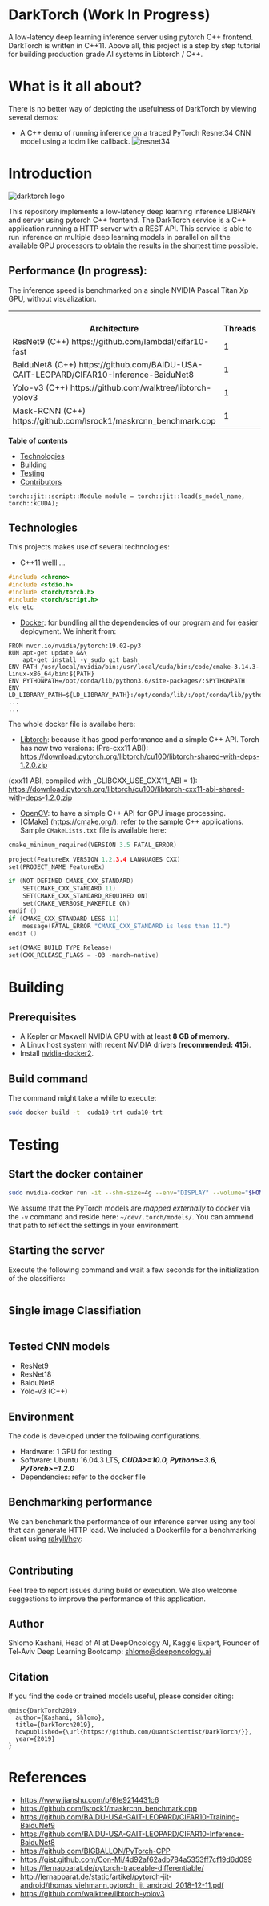 # DarkTorch (Work In Progress)
A low-latency deep learning inference server using pytorch C++ frontend. DarkTorch is written in C++11. Above all, this project is a step by step tutorial for building production grade AI systems in Libtorch / C++. 

# What is it all about? 
There is no better way of depicting the usefulness of DarkTorch by viewing several demos: 
- A C++ demo of running inference on a traced PyTorch Resnet34 CNN model using a tqdm like callback. 
![resnet34](resnet34.gif)


# Introduction
![darktorch logo](darktorch-logo.jpg)

This repository implements a low-latency deep learning inference LIBRARY and server using pytorch C++ frontend. 
The DarkTorch service is a C++ application running a HTTP server with a REST API. This service is able to run inference on multiple deep learning models in parallel on all the available GPU processors to obtain the results in the shortest time possible. 

## Performance (In progress):

The inference speed is benchmarked on a single NVIDIA Pascal Titan Xp GPU, without visualization.


<table><tbody>
    <th valign="bottom">Architecture</th>
    <th valign="bottom">Threads</th>
    <th valign="bottom">Batch Size</th>    
    <th valign="bottom">Inference Speed(FPS)</th>
    <tr>
        <td rowspan="1">ResNet9 (C++)
         https://github.com/lambdal/cifar10-fast</td><td>1</td><td>1</td><td></td>        
    </tr>  
 
 <tr>
        <td rowspan="1">BaiduNet8 (C++) 
         https://github.com/BAIDU-USA-GAIT-LEOPARD/CIFAR10-Inference-BaiduNet8</td><td>1</td><td>1</td><td></td>        
    </tr>  
    
  <tr>
        <td rowspan="1">Yolo-v3 (C++)
         https://github.com/walktree/libtorch-yolov3</td><td>1</td><td>1</td><td></td>        
 </tr>  
 
 <tr>
        <td rowspan="1">Mask-RCNN (C++)
         https://github.com/lsrock1/maskrcnn_benchmark.cpp</td><td>1</td><td>1</td><td></td>        
 </tr>  
    
    
    
</tbody></table>


**Table of contents**

  * [Technologies](#Technologies)  
  * [Building](#Building)  
  * [Testing](#Testing)     
  * [Contributors](#contributors)


`torch::jit::script::Module module = torch::jit::load(s_model_name, torch::kCUDA);`


## Technologies
This projects makes use of several technologies:
- C++11 welll ... 
```cpp
#include <chrono>
#include <stdio.h>
#include <torch/torch.h>
#include <torch/script.h>
etc etc
```
- [Docker](https://www.docker.com/): for bundling all the dependencies of our program and for easier deployment. 
We inherit from:
```
FROM nvcr.io/nvidia/pytorch:19.02-py3
RUN apt-get update &&\
    apt-get install -y sudo git bash
ENV PATH /usr/local/nvidia/bin:/usr/local/cuda/bin:/code/cmake-3.14.3-Linux-x86_64/bin:${PATH}
ENV PYTHONPATH=/opt/conda/lib/python3.6/site-packages/:$PYTHONPATH
ENV LD_LIBRARY_PATH=${LD_LIBRARY_PATH}:/opt/conda/lib/:/opt/conda/lib/python3.6
...
...
```
The whole docker file is availabe here:
- [Libtorch](https://pytorch.org/): because it has good performance and a simple C++ API. Torch has now two versions:
(Pre-cxx11 ABI): 
https://download.pytorch.org/libtorch/cu100/libtorch-shared-with-deps-1.2.0.zip

(cxx11 ABI, compiled with _GLIBCXX_USE_CXX11_ABI = 1): 
https://download.pytorch.org/libtorch/cu100/libtorch-cxx11-abi-shared-with-deps-1.2.0.zip

- [OpenCV](http://opencv.org/): to have a simple C++ API for GPU image processing.
- [CMake] (https://cmake.org/): refer to the sample C++ applications. Sample `CMakeLists.txt` file is available here:
```cpp
cmake_minimum_required(VERSION 3.5 FATAL_ERROR)

project(FeatureEx VERSION 1.2.3.4 LANGUAGES CXX)
set(PROJECT_NAME FeatureEx)

if (NOT DEFINED CMAKE_CXX_STANDARD)
    SET(CMAKE_CXX_STANDARD 11)
    SET(CMAKE_CXX_STANDARD_REQUIRED ON)
    set(CMAKE_VERBOSE_MAKEFILE ON)
endif ()
if (CMAKE_CXX_STANDARD LESS 11)
    message(FATAL_ERROR "CMAKE_CXX_STANDARD is less than 11.")
endif ()

set(CMAKE_BUILD_TYPE Release)
set(CXX_RELEASE_FLAGS = -O3 -march=native)

```

# Building

## Prerequisites
- A Kepler or Maxwell NVIDIA GPU with at least **8 GB of memory**.
- A Linux host system with recent NVIDIA drivers (**recommended: 415**).
- Install [nvidia-docker2](https://github.com/NVIDIA/nvidia-docker/wiki/Installation-(version-2.0)).

## Build command
The command might take a while to execute:
```bash
sudo docker build -t  cuda10-trt cuda10-trt
```

# Testing

## Start the docker container
```bash
sudo nvidia-docker run -it --shm-size=4g --env="DISPLAY" --volume="$HOME/.Xauthority:/root/.Xauthority:rw" -v /tmp/.X11-unix:/tmp/.X11-unix:rw -p 8097:8097  -p 3122:22 -p 7842:7842 -p 8787:8787 -p 8786:8786 -p 8788:8788 -p 8888:8888 -p 5000:5000 -v ~/dev/:/root/sharedfolder -v ~/dev/.torch/models/:/root/.cache/torch/checkpoints/ cuda10-trt  bash
```
We assume that the PyTorch models are *mapped externally* to docker via the `-v` command and reside here: `~/dev/.torch/models/`. You can ammend that path to reflect the settings in your environment. 

## Starting the server
Execute the following command and wait a few seconds for the initialization of the classifiers:
```
```

## Single image Classifiation

```
```

## Tested CNN models

- ResNet9
- ResNet18
- BaiduNet8
- Yolo-v3 (C++)


## Environment
The code is developed under the following configurations.
- Hardware: 1 GPU for testing 
- Software: Ubuntu 16.04.3 LTS, ***CUDA>=10.0, Python>=3.6, PyTorch>=1.2.0***
- Dependencies: refer to the docker file


## Benchmarking performance
We can benchmark the performance of our inference server using any tool that can generate HTTP load. We included a Dockerfile
for a benchmarking client using [rakyll/hey](https://github.com/rakyll/hey):
```
```

## Contributing

Feel free to report issues during build or execution. We also welcome suggestions to improve the performance of this application.

## Author
Shlomo Kashani, Head of AI at DeepOncology AI, 
Kaggle Expert, Founder of Tel-Aviv Deep Learning Bootcamp: shlomo@deeponcology.ai

## Citation

If you find the code or trained models useful, please consider citing:

```
@misc{DarkTorch2019,
  author={Kashani, Shlomo},
  title={DarkTorch2019},
  howpublished={\url{https://github.com/QuantScientist/DarkTorch/}},
  year={2019}
}
```

# References 
- https://www.jianshu.com/p/6fe9214431c6
- https://github.com/lsrock1/maskrcnn_benchmark.cpp
- https://github.com/BAIDU-USA-GAIT-LEOPARD/CIFAR10-Training-BaiduNet9
- https://github.com/BAIDU-USA-GAIT-LEOPARD/CIFAR10-Inference-BaiduNet8
- https://github.com/BIGBALLON/PyTorch-CPP
- https://gist.github.com/Con-Mi/4d92af62adb784a5353ff7cf19d6d099
- https://lernapparat.de/pytorch-traceable-differentiable/
- http://lernapparat.de/static/artikel/pytorch-jit-android/thomas_viehmann.pytorch_jit_android_2018-12-11.pdf
- https://github.com/walktree/libtorch-yolov3


